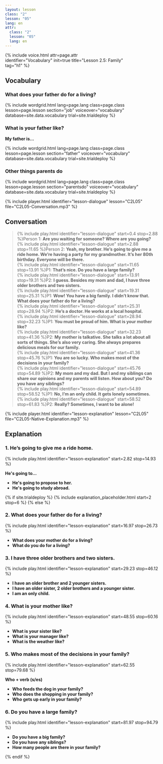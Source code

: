 ```yaml
---
layout: lesson
class: "2"
lesson: "05"
lang: en
attr:
  class: "2"
  lesson: "05"
  lang: en
---
```


{%  include voice.html attr=page.attr   
	identifier="Vocabulary"  init=true
	title="Lesson 2.5: Family"        
    tag="h1" %}

## Vocabulary

### What does your father do for a living?


{% include wordgrid.html lang=page.lang
		class=page.class 
		lesson=page.lesson 
		section="job"
		voiceover="vocabulary"
		database=site.data.vocabulary 
		trial=site.trialdeploy %}



### What is your father like?

__My father is...__

{% include wordgrid.html lang=page.lang
		class=page.class 
		lesson=page.lesson 
		section="father"
		voiceover="vocabulary"
		database=site.data.vocabulary 
		trial=site.trialdeploy %}


### Other things parents do

{% include wordgrid.html lang=page.lang
		class=page.class 
		lesson=page.lesson 
		section="parentsdo"
		voiceover="vocabulary"
		database=site.data.vocabulary 
		trial=site.trialdeploy %}



{% include player.html identifier="lesson-dialogue" lesson="C2L05" file="C2L05-Conversation.mp3" %}
## Conversation



> {% include play.html identifier="lesson-dialogue" start=0.4 stop=2.88 %}Person 1: __Are you waiting for someone? Where are you going?__  
> {% include play.html identifier="lesson-dialogue" start=2.88 stop=11.65 %}Person 2: __Yeah, my brother. He’s going to give me a ride home. We’re having a party for my grandmother. It’s her 80th birthday. Everyone will be there.__  
> {% include play.html identifier="lesson-dialogue" start=11.65 stop=13.91 %}P1: __That’s nice. Do you have a large family?__  
> {% include play.html identifier="lesson-dialogue" start=13.91 stop=19.31 %}P2: __I guess. Besides my mom and dad, I have three older brothers and two sisters.__  
> {% include play.html identifier="lesson-dialogue" start=19.31 stop=25.31 %}P1: __Wow! You have a big family. I didn’t know that. What does your father do for a living?__  
> {% include play.html identifier="lesson-dialogue" start=25.31 stop=28.94 %}P2: __He’s a doctor. He works at a local hospital.__  
> {% include play.html identifier="lesson-dialogue" start=28.94 stop=32.23 %}P1: __You must be proud of him. What is your mother like?__  
> {% include play.html identifier="lesson-dialogue" start=32.23 stop=41.36 %}P2: __My mother is talkative. She talks a lot about all sorts of things. She’s also very caring. She always prepares delicious meals for our family.__  
> {% include play.html identifier="lesson-dialogue" start=41.36 stop=45.76 %}P1: __You are so lucky. Who makes most of the decisions in your family?__  
> {% include play.html identifier="lesson-dialogue" start=45.76 stop=54.89 %}P2: __My mom and my dad. But I and my siblings can share our opinions and my parents will listen. How about you? Do you have any siblings?__  
> {% include play.html identifier="lesson-dialogue" start=54.89 stop=58.52 %}P1: __No, I’m an only child. It gets lonely sometimes.__  
> {% include play.html identifier="lesson-dialogue" start=58.52 stop=61.83 %}P2: __Really? Sometimes, I want to be alone!__  


{% include player.html identifier="lesson-explanation" lesson="C2L05" file="C2L05-Native-Explanation.mp3" %}
## Explanation

### 1. He’s going to give me a ride home.
{% include play.html identifier="lesson-explanation" start=2.82 stop=14.93 %}

__He's going to...__

- __He's going to propose to her.__ 
- __He's going to study abroad.__ 

{% if site.trialdeploy %}
	{% include explanation_placeholder.html start=2 stop=6 %}
	{% else %}


### 2. What does your father do for a living?
{% include play.html identifier="lesson-explanation" start=16.97 stop=26.73 %}

- __What does your mother do for a living?__ 
- __What do you do for a living?__ 

### 3. I have three older brothers and two sisters.
{% include play.html identifier="lesson-explanation" start=29.23 stop=46.12 %}

- __I have an older brother and 2 younger sisters.__ 
- __I have an older sister, 2 older brothers and a younger sister.__ 
- __I am an only child.__ 


### 4.  What is your mother like?
{% include play.html identifier="lesson-explanation" start=48.55 stop=60.16 %}

 - __What is your sister like?__ 
 - __What is your manager like?__ 
 - __What is the weather like?__ 

### 5.  Who makes most of the decisions in your family?
{% include play.html identifier="lesson-explanation" start=62.55 stop=79.68 %}


__Who + verb (s/es)__

- __Who feeds the dog in your family?__ 
- __Who does the shopping in your family?__ 
- __Who gets up early in your family?__ 

### 6.  Do you have a large family?
{% include play.html identifier="lesson-explanation" start=81.97 stop=94.79 %}

- __Do you have a big family?__ 
- __Do you have any siblings?__ 
- __How many people are there in your family?__ 

{% endif %}